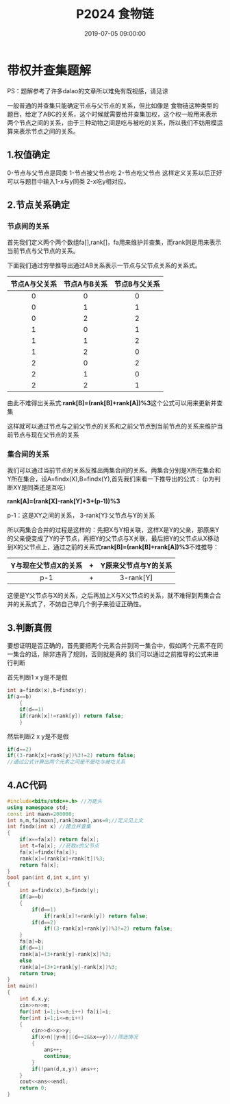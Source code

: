 ﻿---
title: P2024 食物链
date: 2019-07-05 09:00:00
tags:
- 并查集
- 数据结构
categories:
- OI
---
# 带权并查集题解
PS：题解参考了许多dalao的文章所以难免有既视感，请见谅

一般普通的并查集只能确定节点与父节点的关系，但比如像是
食物链这种类型的题目，给定了ABC的关系，这个时候就需要给并查集加权，这个权一般用来表示两个节点之间的关系，由于三种动物之间是吃与被吃的关系，所以我们不妨用模运算来表示节点之间的关系。
## 1.权值确定
0-节点与父节点是同类
1-节点被父节点吃
2-节点吃父节点
这样定义关系以后正好可以与题目中输入1-x与y同类 2-x吃y相对应。
<!--more-->
## 2.节点关系确定
### 节点间的关系
首先我们定义两个两个数组fa[],rank[]，fa用来维护并查集，而rank则是用来表示当前节点与父节点的关系。

下面我们通过穷举推导出通过AB关系表示一节点与父节点关系的关系式。

| 节点A与父关系 | 节点A与B关系 |  节点B与父关系|
| :----------: | :----------: | :----------: |
|0  |  0|  0|
|0  | 1 |  1|
|  0| 2 |  2|
|  1|  0|  1|
|  1|  1|  2|
|  1|  2|  0|
|  2|  0|  2|
|  2|  1|  0|
|  2|  2|  1|
由此不难得出关系式:**rank[B]=(rank[B]+rank[A])%3**这个公式可以用来更新并查集

这样就可以通过节点与之前父节点的关系和之前父节点到当前节点的关系来维护当前节点与现在父节点的关系
### 集合间的关系
我们可以通过当前节点的关系反推出两集合间的关系。两集合分别是X所在集合和Y所在集合，设A=findx(X),B=findx(Y),首先我们来看一下推导出的公式 :（p为判断XY是同类还是互吃）

**rank[A]=(rank[X]-rank[Y]+3+(p-1))%3**

p-1：这是XY之间的关系，
3-rank[Y]:父节点与Y的关系

所以两集合合并的过程是这样的：先把X与Y相关联，这样X是Y的父亲，那原来Y的父亲便变成了Y的子节点，再把Y的父节点与X关联，最后把Y的父节点从X移动到X的父节点上，通过之前的关系式**rank[B]=(rank[B]+rank[A])%3**不难推导：

|  Y与现在父节点X的关系|+  | Y原来父节点与Y的关系 |
| :----------: | :----------: | :----------: |
|  p-1| + | 3-rank[Y] |

这便是Y父节点与X的关系，之后再加上X与X父节点的关系，就不难得到两集合合并的关系式了，不妨自己举几个例子来验证正确性。
## 3.判断真假
要想证明是否正确的，首先要把两个元素合并到同一集合中，假如两个元素不在同一集合的话，除非违背了规则，否则就是真的
我们可以通过之前推导的公式来进行判断

首先判断1 x y是不是假
```cpp
int a=findx(x),b=findx(y);
if(a==b)
	{
	if(d==1)
    if(rank[x]!=rank[y]) return false;
    }
```
然后判断2 x y是不是假
```cpp
if(d==2)
if((3-rank[x]+rank[y])%3!=2) return false;
//通过公式计算出两个元素之间是不是吃与被吃关系
```
## 4.AC代码
```cpp
#include<bits/stdc++.h> //万能头 
using namespace std;
const int maxn=200000;
int n,m,fa[maxn],rank[maxn],ans=0;//定义见上文 
int findx(int x) //建立并查集 
{
	if(x==fa[x]) return fa[x];
	int t=fa[x]; //获取x的父节点 
	fa[x]=findx(fa[x]);
	rank[x]=(rank[x]+rank[t])%3;
	return fa[x];
}
bool pan(int d,int x,int y)
{
	int a=findx(x),b=findx(y);
	if(a==b)
	{
		if(d==1)
			if(rank[x]!=rank[y]) return false;
		if(d==2)
			if((3-rank[x]+rank[y])%3!=2) return false;
	}
	fa[a]=b;
	if(d==1)
	rank[a]=(3+rank[y]-rank[x])%3;
	else 
	rank[a]=(3+1+rank[y]-rank[x])%3;
	return true;
} 
int main()
{
	int d,x,y;
	cin>>n>>m;
	for(int i=1;i<=n;i++) fa[i]=i;
    for(int i=1;i<=m;i++)
    {
    	cin>>d>>x>>y;
    	if(x>n||y>n||(d==2&&x==y))//筛选情况 
    	{
    		ans++;
    		continue;
		}
		if(!pan(d,x,y)) ans++;
	}
	cout<<ans<<endl;
	return 0;
}
```

